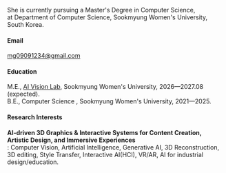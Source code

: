 She is currently pursuing a Master's Degree in Computer Science, <br/>
at Department of Computer Science, Sookmyung Women's University, South Korea.

#### Email
mg09091234@gmail.com

#### Education
M.E.,  <a href="https://sites.google.com/sookmyung.ac.kr/aiv-lab-smwu" target="_blank">AI Vision Lab</a>, Sookmyung Women's University, 2026—2027.08 (expected).\
B.E., Computer Science , Sookmyung Women's University, 2021—2025.

#### Research Interests
<strong>AI-driven 3D Graphics & Interactive Systems for Content Creation, Artistic Design, and Immersive Experiences</strong> <br/>
: Computer Vision, Artificial Intelligence, Generative AI, 3D Reconstruction, 3D editing, Style Transfer, Interactive AI(HCI), VR/AR, AI for industrial design/education.